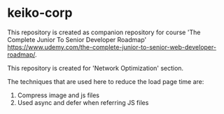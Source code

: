 # keiko-corp
This repository is created as companion repository for course 'The Complete Junior To Senior Developer Roadmap'
https://www.udemy.com/the-complete-junior-to-senior-web-developer-roadmap/.

This repository is created for 'Network Optimization' section.

The techniques that are used here to reduce the load page time are:

1) Compress image and js files
2) Used async and defer when referring JS files
